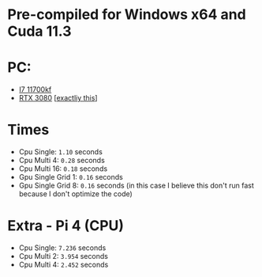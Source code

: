 # Pre-compiled for Windows x64 and Cuda 11.3

# PC:
- [I7 11700kf](https://www.intel.in/content/www/in/en/products/sku/212048/intel-core-i711700kf-processor-16m-cache-up-to-5-00-ghz/specifications.html)
- [RTX 3080](https://www.nvidia.com/es-es/geforce/graphics-cards/30-series/rtx-3080-3080ti/) \[[exactliy this](https://www.pccomponentes.com/msi-geforce-rtx-3080-ventus-3x-plus-oc-lhr-10gb-gddr6x?gclid=CjwKCAjwzeqVBhAoEiwAOrEmzWzoSc1vgd9BMQssqOtsW8Ys1Vjo6o1XrKe_-FgzU8Ulqn9rkDzK2xoConIQAvD_BwE)\]

# Times

- Cpu Single: `1.10` seconds
- Cpu Multi 4: `0.28` seconds
- Cpu Multi 16: `0.18` seconds
- Gpu Single Grid 1: `0.16` seconds
- Gpu Single Grid 8: `0.16` seconds (in this case I believe this don't run fast because I don't optimize the code)

# Extra - Pi 4 (CPU)

- Cpu Single: `7.236` seconds
- Cpu Multi 2: `3.954` seconds
- Cpu Multi 4: `2.452` seconds